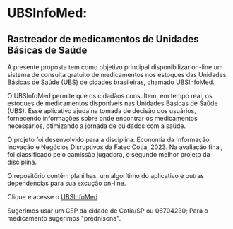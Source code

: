 # UBSInfoMed:

## Rastreador de medicamentos de Unidades Básicas de Saúde

A presente proposta tem como objetivo principal disponibilizar on-line um sistema de consulta gratuito de medicamentos nos estoques das Unidades Básicas de Saúde (UBS) de cidades brasileiras, chamado UBSInfoMed.

O UBSInfoMed permite que os cidadãos consultem, em tempo real, os estoques de medicamentos disponíveis nas Unidades Básicas de Saúde (UBS). Esse aplicativo ajuda na tomada de decisão dos usuários, fornecendo informações sobre onde encontrar os medicamentos necessários, otimizando a jornada de cuidados com a saúde.

O projeto foi desenvolvido para a disciplina: Economia da Informação, Inovação e Negócios Disruptivos da Fatec Cotia, 2023. Na avaliação final, foi classificado pelo camissão jugadora, o segundo melhor projeto da disciplina.

O repositório contém planilhas, um algorítimo do aplicativo e outras dependencias para sua excução on-line.

Clique e acesse o [UBSInfoMed](https://ubsmed-d896khccjfndr8ccpgw2bu.streamlit.app/)

Sugerimos usar um CEP da cidade de Cotia/SP ou 06704230;
Para o medicamento sugerimos "prednisona".
